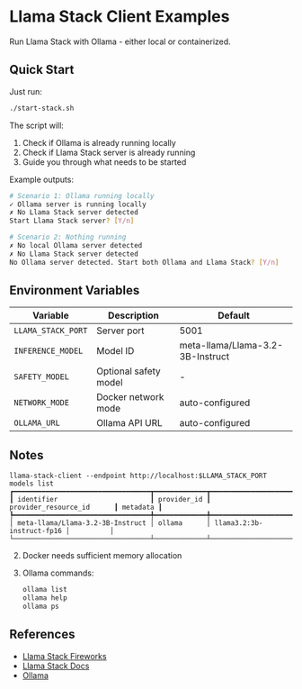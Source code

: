 # Llama Stack Client Examples

Run Llama Stack with Ollama - either local or containerized.

## Quick Start

Just run:

```bash
./start-stack.sh
```

The script will:
1. Check if Ollama is already running locally
2. Check if Llama Stack server is already running
3. Guide you through what needs to be started

Example outputs:

```bash
# Scenario 1: Ollama running locally
✓ Ollama server is running locally
✗ No Llama Stack server detected
Start Llama Stack server? [Y/n] 

# Scenario 2: Nothing running
✗ No local Ollama server detected
✗ No Llama Stack server detected
No Ollama server detected. Start both Ollama and Llama Stack? [Y/n] 
```

## Environment Variables

| Variable | Description | Default |
|----------|-------------|---------|
| `LLAMA_STACK_PORT` | Server port | 5001 |
| `INFERENCE_MODEL` | Model ID | meta-llama/Llama-3.2-3B-Instruct |
| `SAFETY_MODEL` | Optional safety model | - |
| `NETWORK_MODE` | Docker network mode | auto-configured |
| `OLLAMA_URL` | Ollama API URL | auto-configured |

## Notes

```
llama-stack-client --endpoint http://localhost:$LLAMA_STACK_PORT models list
┏━━━━━━━━━━━━━━━━━━━━━━━━━━━━━━━━━━┳━━━━━━━━━━━━━┳━━━━━━━━━━━━━━━━━━━━━━━━━━━┳━━━━━━━━━━┓
┃ identifier                       ┃ provider_id ┃ provider_resource_id      ┃ metadata ┃
┡━━━━━━━━━━━━━━━━━━━━━━━━━━━━━━━━━━╇━━━━━━━━━━━━━╇━━━━━━━━━━━━━━━━━━━━━━━━━━━╇━━━━━━━━━━┩
│ meta-llama/Llama-3.2-3B-Instruct │ ollama      │ llama3.2:3b-instruct-fp16 │          │
└──────────────────────────────────┴─────────────┴───────────────────────────┴──────────┘
```

2. Docker needs sufficient memory allocation

3. Ollama commands:
   ```bash
   ollama list
   ollama help
   ollama ps
   ```

## References

- [Llama Stack Fireworks](./llama_stack_fireworks/README.fireworks.md)
- [Llama Stack Docs](https://llama-stack.readthedocs.io)
- [Ollama](https://ollama.com/)
